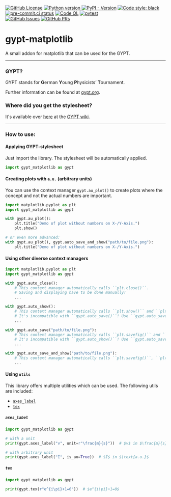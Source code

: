 [![GitHub License](https://img.shields.io/github/license/AlbertUnruh/gypt-matplotlib)](https://github.com/AlbertUnruh/gypt-matplotlib/blob/develop/LICENSE)
[![Python version](https://img.shields.io/badge/dynamic/toml?url=https%3A%2F%2Fraw.githubusercontent.com%2FAlbertUnruh%2Fgypt-matplotlib%2Frefs%2Fheads%2Fdevelop%2Fpyproject.toml&query=%24.project.requires-python&label=Python)](https://python.org)
[![PyPI - Version](https://img.shields.io/pypi/v/gypt_matplotlib?label=PyPi)](https://pypi.org/project/gypt_matplotlib/)
[![Code style: black](https://img.shields.io/badge/code%20style-black-000000.svg)](https://github.com/psf/black)
</br>
[![pre-commit.ci status](https://results.pre-commit.ci/badge/github/AlbertUnruh/gypt-matplotlib/develop.svg)](https://results.pre-commit.ci/latest/github/AlbertUnruh/gypt-matplotlib/develop)
[![Code QL](https://img.shields.io/github/actions/workflow/status/AlbertUnruh/gypt-matplotlib/.github%2Fworkflows%2Fcodeql.yml?branch=develop&logo=github&label=CodeQL)](https://github.com/AlbertUnruh/gypt-matplotlib/actions/workflows/codeql.yml)
[![pytest](https://img.shields.io/github/actions/workflow/status/AlbertUnruh/gypt-matplotlib/.github%2Fworkflows%2Fpytest.yml?branch=develop&logo=github&label=pytest)](https://github.com/AlbertUnruh/gypt-matplotlib/actions/workflows/pytest.yml)
</br>
[![GitHub Issues](https://img.shields.io/github/issues-raw/AlbertUnruh/gypt-matplotlib)](https://github.com/AlbertUnruh/gypt-matplotlib/issues)
[![GitHub PRs](https://img.shields.io/github/issues-pr-raw/AlbertUnruh/gypt-matplotlib)](https://github.com/AlbertUnruh/gypt-matplotlib/pulls)


# gypt-matplotlib
A small addon for matplotlib that can be used for the GYPT.


---

### GYPT?
GYPT stands for **G**erman **Y**oung **P**hysicists’ **T**ournament.

Further information can be found at [gypt.org][].


### Where did you get the stylesheet?
It's available over [here][stylesheet] at the [GYPT wiki][wiki].


[gypt.org]: https://gypt.org
[wiki]: https://wiki.gypt.org
[stylesheet]: https://wiki.gypt.org/index.php/Python/stylesheet


---

### How to use:

#### Applying GYPT-stylesheet
Just import the library. The stylesheet will be automatically applied.
```python
import gypt_matplotlib as gypt
```

#### Creating plots with ``a.u.`` (arbitrary units)
You can use the context manager ``gypt.au_plot()``
to create plots where the concept and not the actual numbers are important.
```python
import matplotlib.pyplot as plt
import gypt_matplotlib as gypt

with gypt.au_plot():
    plt.title("Demo of plot without numbers on X-/Y-Axis.")
    plt.show()

# or even more advanced:
with gypt.au_plot(), gypt.auto_save_and_show("path/to/file.png"):
    plt.title("Demo of plot without numbers on X-/Y-Axis.")
```

#### Using other diverse context managers
```python
import matplotlib.pyplot as plt
import gypt_matplotlib as gypt

with gypt.auto_close():
    # This context manager automatically calls ``plt.close()``.
    # Saving and displaying have to be done manually!
    ...

with gypt.auto_show():
    # This context manager automatically calls ``plt.show()`` and ``plt.close()``.
    # It's incompatible with ``gypt.auto_save()``! Use ``gypt.auto_save_and_show()`` instead!
    ...

with gypt.auto_save("path/to/file.png"):
    # This context manager automatically calls ``plt.savefig()`` and ``plt.close()``.
    # It's incompatible with ``gypt.auto_show()``! Use ``gypt.auto_save_and_show()`` instead!
    ...

with gypt.auto_save_and_show("path/to/file.png"):
    # This context manager automatically calls ``plt.savefig()``, ``plt.show()`` and ``plt.close()``.
    ...
```

#### Using ``utils``
This library offers multiple utilities which can be used.
The following utils are included:
- [``axes_label``](#axes_label)
- [``tex``](#tex)

##### ``axes_label``
```python
import gypt_matplotlib as gypt

# with a unit
print(gypt.axes_label("v", unit=r"\frac{m}{s}"))  # $v$ in $\frac{m}{s}$

# with arbitrary unit
print(gypt.axes_label("I", is_au=True))  # $I$ in $\text{a.u.}$
```

##### ``tex``
```python
import gypt_matplotlib as gypt

print(gypt.tex(r"e^{i\pi}+1=0"))  # $e^{i\pi}+1=0$
```
